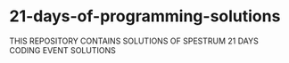 # 21-days-of-programming-solutions
THIS REPOSITORY CONTAINS SOLUTIONS OF SPESTRUM 21 DAYS CODING EVENT SOLUTIONS

